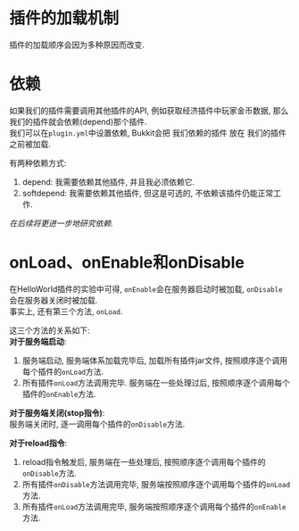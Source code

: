 # 插件的加载机制

插件的加载顺序会因为多种原因而改变.  

# 依赖
如果我们的插件需要调用其他插件的API, 例如获取经济插件中玩家金币数据, 那么我们的插件就会依赖(depend)那个插件.  
我们可以在`plugin.yml`中设置依赖, Bukkit会把 我们依赖的插件 放在 我们的插件 之前被加载.  

有两种依赖方式:  
1. depend: 我需要依赖其他插件, 并且我必须依赖它.  
2. softdepend: 我需要依赖其他插件, 但这是可选的, 不依赖该插件仍能正常工作.  

*在后续将更进一步地研究依赖.*

# onLoad、onEnable和onDisable  
在HelloWorld插件的实验中可得, `onEnable`会在服务器启动时被加载, `onDisable` 会在服务器关闭时被加载.  
事实上, 还有第三个方法, `onLoad`.  

这三个方法的关系如下:  
**对于服务端启动**:  
1. 服务端启动, 服务端体系加载完毕后, 加载所有插件jar文件, 按照顺序逐个调用每个插件的`onLoad`方法. 
2. 所有插件`onLoad`方法调用完毕. 服务端在一些处理过后, 按照顺序逐个调用每个插件的`onEnable`方法.    

**对于服务端关闭(stop指令)**:  
服务端关闭时, 逐一调用每个插件的`onDisable`方法.

**对于reload指令**:  
1. reload指令触发后, 服务端在一些处理后, 按照顺序逐个调用每个插件的`onDisable`方法.    
2. 所有插件`onDisable`方法调用完毕, 服务端按照顺序逐个调用每个插件的`onLoad`方法.  
3. 所有插件`onLoad`方法调用完毕, 服务端按照顺序逐个调用每个插件的`onEnable`方法.  
